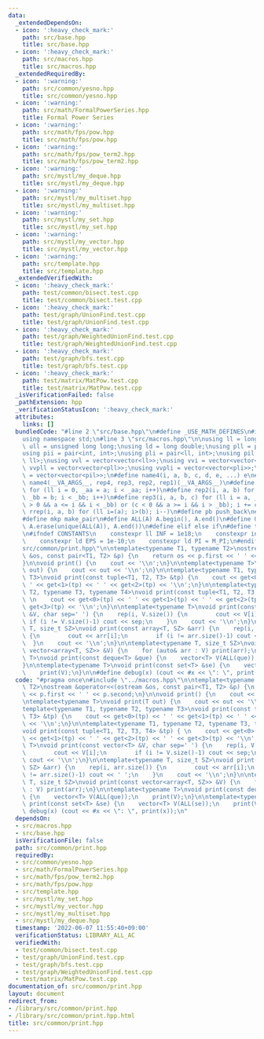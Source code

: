 ```yaml
---
data:
  _extendedDependsOn:
  - icon: ':heavy_check_mark:'
    path: src/base.hpp
    title: src/base.hpp
  - icon: ':heavy_check_mark:'
    path: src/macros.hpp
    title: src/macros.hpp
  _extendedRequiredBy:
  - icon: ':warning:'
    path: src/common/yesno.hpp
    title: src/common/yesno.hpp
  - icon: ':warning:'
    path: src/math/FormalPowerSeries.hpp
    title: Formal Power Series
  - icon: ':warning:'
    path: src/math/fps/pow.hpp
    title: src/math/fps/pow.hpp
  - icon: ':warning:'
    path: src/math/fps/pow_term2.hpp
    title: src/math/fps/pow_term2.hpp
  - icon: ':warning:'
    path: src/mystl/my_deque.hpp
    title: src/mystl/my_deque.hpp
  - icon: ':warning:'
    path: src/mystl/my_multiset.hpp
    title: src/mystl/my_multiset.hpp
  - icon: ':warning:'
    path: src/mystl/my_set.hpp
    title: src/mystl/my_set.hpp
  - icon: ':warning:'
    path: src/mystl/my_vector.hpp
    title: src/mystl/my_vector.hpp
  - icon: ':warning:'
    path: src/template.hpp
    title: src/template.hpp
  _extendedVerifiedWith:
  - icon: ':heavy_check_mark:'
    path: test/common/bisect.test.cpp
    title: test/common/bisect.test.cpp
  - icon: ':heavy_check_mark:'
    path: test/graph/UnionFind.test.cpp
    title: test/graph/UnionFind.test.cpp
  - icon: ':heavy_check_mark:'
    path: test/graph/WeightedUnionFind.test.cpp
    title: test/graph/WeightedUnionFind.test.cpp
  - icon: ':heavy_check_mark:'
    path: test/graph/bfs.test.cpp
    title: test/graph/bfs.test.cpp
  - icon: ':heavy_check_mark:'
    path: test/matrix/MatPow.test.cpp
    title: test/matrix/MatPow.test.cpp
  _isVerificationFailed: false
  _pathExtension: hpp
  _verificationStatusIcon: ':heavy_check_mark:'
  attributes:
    links: []
  bundledCode: "#line 2 \"src/base.hpp\"\n#define _USE_MATH_DEFINES\n#include <bits/stdc++.h>\n\
    using namespace std;\n#line 3 \"src/macros.hpp\"\n\nusing ll = long long;\nusing\
    \ ull = unsigned long long;\nusing ld = long double;\nusing pll = pair<ll, ll>;\n\
    using pii = pair<int, int>;\nusing pli = pair<ll, int>;\nusing pil = pair<int,\
    \ ll>;\nusing vvl = vector<vector<ll>>;\nusing vvi = vector<vector<int>>;\nusing\
    \ vvpll = vector<vector<pll>>;\nusing vvpli = vector<vector<pli>>;\nusing vvpil\
    \ = vector<vector<pil>>;\n#define name4(i, a, b, c, d, e, ...) e\n#define rep(...)\
    \ name4(__VA_ARGS__, rep4, rep3, rep2, rep1)(__VA_ARGS__)\n#define rep1(i, a)\
    \ for (ll i = 0, _aa = a; i < _aa; i++)\n#define rep2(i, a, b) for (ll i = a,\
    \ _bb = b; i < _bb; i++)\n#define rep3(i, a, b, c) for (ll i = a, _bb = b; (c\
    \ > 0 && a <= i && i < _bb) or (c < 0 && a >= i && i > _bb); i += c)\n#define\
    \ rrep(i, a, b) for (ll i=(a); i>(b); i--)\n#define pb push_back\n#define eb emplace_back\n\
    #define mkp make_pair\n#define ALL(A) A.begin(), A.end()\n#define UNIQUE(A) sort(ALL(A)),\
    \ A.erase(unique(ALL(A)), A.end())\n#define elif else if\n#define tostr to_string\n\
    \n#ifndef CONSTANTS\n    constexpr ll INF = 1e18;\n    constexpr int MOD = 1000000007;\n\
    \    constexpr ld EPS = 1e-10;\n    constexpr ld PI = M_PI;\n#endif\n#line 3 \"\
    src/common/print.hpp\"\n\ntemplate<typename T1, typename T2>\nostream &operator<<(ostream\
    \ &os, const pair<T1, T2> &p) {\n    return os << p.first << ' ' << p.second;\n\
    }\n\nvoid print() {\n    cout << '\\n';\n}\n\ntemplate<typename T>\nvoid print(T\
    \ out) {\n    cout << out << '\\n';\n}\n\ntemplate<typename T1, typename T2, typename\
    \ T3>\nvoid print(const tuple<T1, T2, T3> &tp) {\n    cout << get<0>(tp) << '\
    \ ' << get<1>(tp) << ' ' << get<2>(tp) << '\\n';\n}\n\ntemplate<typename T1, typename\
    \ T2, typename T3, typename T4>\nvoid print(const tuple<T1, T2, T3, T4> &tp) {\
    \ \n    cout << get<0>(tp) << ' ' << get<1>(tp) << ' ' << get<2>(tp) << ' ' <<\
    \ get<3>(tp) << '\\n';\n}\n\ntemplate<typename T>\nvoid print(const vector<T>\
    \ &V, char sep=' ') {\n    rep(i, V.size()) {\n        cout << V[i];\n       \
    \ if (i != V.size()-1) cout << sep;\n    }\n    cout << '\\n';\n}\n\ntemplate<typename\
    \ T, size_t SZ>\nvoid print(const array<T, SZ> &arr) {\n    rep(i, arr.size())\
    \ {\n        cout << arr[i];\n        if (i != arr.size()-1) cout << ' ';\n  \
    \  }\n    cout << '\\n';\n}\n\ntemplate<typename T, size_t SZ>\nvoid print(const\
    \ vector<array<T, SZ>> &V) {\n    for (auto& arr : V) print(arr);\n}\n\ntemplate<typename\
    \ T>\nvoid print(const deque<T> &que) {\n    vector<T> V(ALL(que));\n    print(V);\n\
    }\n\ntemplate<typename T>\nvoid print(const set<T> &se) {\n    vector<T> V(ALL(se));\n\
    \    print(V);\n}\n\n#define debug(x) (cout << #x << \": \", print(x));\n"
  code: "#pragma once\n#include \"../macros.hpp\"\n\ntemplate<typename T1, typename\
    \ T2>\nostream &operator<<(ostream &os, const pair<T1, T2> &p) {\n    return os\
    \ << p.first << ' ' << p.second;\n}\n\nvoid print() {\n    cout << '\\n';\n}\n\
    \ntemplate<typename T>\nvoid print(T out) {\n    cout << out << '\\n';\n}\n\n\
    template<typename T1, typename T2, typename T3>\nvoid print(const tuple<T1, T2,\
    \ T3> &tp) {\n    cout << get<0>(tp) << ' ' << get<1>(tp) << ' ' << get<2>(tp)\
    \ << '\\n';\n}\n\ntemplate<typename T1, typename T2, typename T3, typename T4>\n\
    void print(const tuple<T1, T2, T3, T4> &tp) { \n    cout << get<0>(tp) << ' '\
    \ << get<1>(tp) << ' ' << get<2>(tp) << ' ' << get<3>(tp) << '\\n';\n}\n\ntemplate<typename\
    \ T>\nvoid print(const vector<T> &V, char sep=' ') {\n    rep(i, V.size()) {\n\
    \        cout << V[i];\n        if (i != V.size()-1) cout << sep;\n    }\n   \
    \ cout << '\\n';\n}\n\ntemplate<typename T, size_t SZ>\nvoid print(const array<T,\
    \ SZ> &arr) {\n    rep(i, arr.size()) {\n        cout << arr[i];\n        if (i\
    \ != arr.size()-1) cout << ' ';\n    }\n    cout << '\\n';\n}\n\ntemplate<typename\
    \ T, size_t SZ>\nvoid print(const vector<array<T, SZ>> &V) {\n    for (auto& arr\
    \ : V) print(arr);\n}\n\ntemplate<typename T>\nvoid print(const deque<T> &que)\
    \ {\n    vector<T> V(ALL(que));\n    print(V);\n}\n\ntemplate<typename T>\nvoid\
    \ print(const set<T> &se) {\n    vector<T> V(ALL(se));\n    print(V);\n}\n\n#define\
    \ debug(x) (cout << #x << \": \", print(x));\n"
  dependsOn:
  - src/macros.hpp
  - src/base.hpp
  isVerificationFile: false
  path: src/common/print.hpp
  requiredBy:
  - src/common/yesno.hpp
  - src/math/FormalPowerSeries.hpp
  - src/math/fps/pow_term2.hpp
  - src/math/fps/pow.hpp
  - src/template.hpp
  - src/mystl/my_set.hpp
  - src/mystl/my_vector.hpp
  - src/mystl/my_multiset.hpp
  - src/mystl/my_deque.hpp
  timestamp: '2022-06-07 11:55:40+09:00'
  verificationStatus: LIBRARY_ALL_AC
  verifiedWith:
  - test/common/bisect.test.cpp
  - test/graph/UnionFind.test.cpp
  - test/graph/bfs.test.cpp
  - test/graph/WeightedUnionFind.test.cpp
  - test/matrix/MatPow.test.cpp
documentation_of: src/common/print.hpp
layout: document
redirect_from:
- /library/src/common/print.hpp
- /library/src/common/print.hpp.html
title: src/common/print.hpp
---
```

